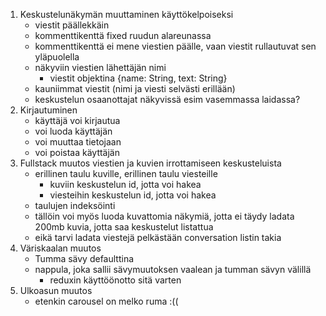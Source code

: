 1. Keskustelunäkymän muuttaminen käyttökelpoiseksi
    - viestit päällekkäin
    - kommenttikenttä fixed ruudun alareunassa
    - kommenttikenttä ei mene viestien päälle, vaan viestit rullautuvat sen yläpuolella
    - näkyviin viestien lähettäjän nimi
        - viestit objektina {name: String, text: String}
    - kauniimmat viestit (nimi ja viesti selvästi erillään)
    - keskustelun osaanottajat näkyvissä esim vasemmassa laidassa?
2. Kirjautuminen
    - käyttäjä voi kirjautua
    - voi luoda käyttäjän
    - voi muuttaa tietojaan
    - voi poistaa käyttäjän
3. Fullstack muutos viestien ja kuvien irrottamiseen keskusteluista
    - erillinen taulu kuville, erillinen taulu viesteille
        -  kuviin keskustelun id, jotta voi hakea
        -  viesteihin keskustelun id, jotta voi hakea
    - taulujen indeksöinti 
    - tällöin voi myös luoda kuvattomia näkymiä, jotta ei täydy ladata 200mb kuvia, jotta saa keskustelut listattua
    - eikä tarvi ladata viestejä pelkästään conversation listin takia
4. Väriskaalan muutos
    - Tumma sävy defaulttina
    - nappula, joka sallii sävymuutoksen vaalean ja tumman sävyn välillä
        - reduxin käyttöönotto sitä varten
5. Ulkoasun muutos
    - etenkin carousel on melko ruma :((
